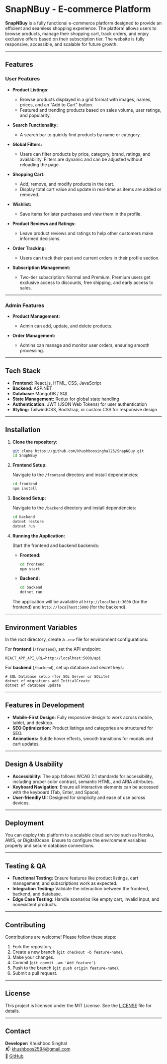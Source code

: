 
# SnapNBuy - E-commerce Platform

**SnapNBuy** is a fully functional e-commerce platform designed to provide an efficient and seamless shopping experience. The platform allows users to browse products, manage their shopping cart, track orders, and enjoy exclusive offers based on their subscription tier. The website is fully responsive, accessible, and scalable for future growth.

---

## **Features**

### **User Features**
- **Product Listings:** 
  - Browse products displayed in a grid format with images, names, prices, and an "Add to Cart" button.
  - Featured and trending products based on sales volume, user ratings, and popularity.
  
- **Search Functionality:**
  - A search bar to quickly find products by name or category.

- **Global Filters:** 
  - Users can filter products by price, category, brand, ratings, and availability. Filters are dynamic and can be adjusted without reloading the page.

- **Shopping Cart:**
  - Add, remove, and modify products in the cart.
  - Display total cart value and update in real-time as items are added or removed.

- **Wishlist:** 
  - Save items for later purchases and view them in the profile.

- **Product Reviews and Ratings:** 
  - Leave product reviews and ratings to help other customers make informed decisions.

- **Order Tracking:** 
  - Users can track their past and current orders in their profile section.

- **Subscription Management:**
  - Two-tier subscription: Normal and Premium. Premium users get exclusive access to discounts, free shipping, and early access to sales.

---

### **Admin Features**
- **Product Management:** 
  - Admin can add, update, and delete products.
  
- **Order Management:** 
  - Admins can manage and monitor user orders, ensuring smooth processing.

---

## **Tech Stack**

- **Frontend:** React.js, HTML, CSS, JavaScript
- **Backend:** ASP.NET
- **Database:** MongoDB / SQL
- **State Management:** Redux for global state handling
- **Authentication:** JWT (JSON Web Tokens) for user authentication
- **Styling:** TailwindCSS, Bootstrap, or custom CSS for responsive design

---

## **Installation**

1. **Clone the repository:**

   ```bash
   git clone https://github.com/khushboosinghal25/SnapNBuy.git
   cd SnapNBuy
   ```

2. **Frontend Setup:**

   Navigate to the `/frontend` directory and install dependencies:

   ```bash
   cd frontend
   npm install
   ```

3. **Backend Setup:**

   Navigate to the `/backend` directory and install dependencies:

   ```bash
   cd backend
   dotnet restore
   dotnet run
   ```

4. **Running the Application:**

   Start the frontend and backend backends:

   - **Frontend:** 
     ```bash
     cd frontend
     npm start
     ```

   - **Backend:**
     ```bash
     cd backend
     dotnet run
     ```

   The application will be available at `http://localhost:3000` (for the frontend) and `http://localhost:5000` (for the backend).

---

## **Environment Variables**

In the root directory, create a `.env` file for environment configurations:

For **frontend** (`/frontend`), set the API endpoint:

```
REACT_APP_API_URL=http://localhost:5000/api
```

For **backend** (`/backend`), set up database and secret keys:

```
# SQL Database setup (for SQL Server or SQLite)
dotnet ef migrations add InitialCreate
dotnet ef database update
```

---

## **Features in Development**
- **Mobile-First Design:** Fully responsive design to work across mobile, tablet, and desktop.
- **SEO Optimization:** Product listings and categories are structured for SEO.
- **Animations:** Subtle hover effects, smooth transitions for modals and cart updates.

---

## **Design & Usability**

- **Accessibility:** The app follows WCAG 2.1 standards for accessibility, including proper color contrast, semantic HTML, and ARIA attributes.
- **Keyboard Navigation:** Ensure all interactive elements can be accessed with the keyboard (Tab, Enter, and Space).
- **User-friendly UI:** Designed for simplicity and ease of use across devices.

---

## **Deployment**

You can deploy this platform to a scalable cloud service such as Heroku, AWS, or DigitalOcean. Ensure to configure the environment variables properly and secure database connections.

---

## **Testing & QA**

- **Functional Testing:** Ensure features like product listings, cart management, and subscriptions work as expected.
- **Integration Testing:** Validate the interaction between the frontend, backend, and database.
- **Edge Case Testing:** Handle scenarios like empty cart, invalid input, and nonexistent products.

---

## **Contributing**

Contributions are welcome! Please follow these steps:
1. Fork the repository.
2. Create a new branch (`git checkout -b feature-name`).
3. Make your changes.
4. Commit (`git commit -am 'Add feature'`).
5. Push to the branch (`git push origin feature-name`).
6. Submit a pull request.

---

## **License**

This project is licensed under the MIT License. See the [LICENSE](LICENSE) file for details.

---

## **Contact**

**Developer:** Khushboo Singhal  
📬 [khushboos2594@gmail.com](mailto:khushboos2594@gmail.com)  
🔗 [GitHub](https://github.com/khushboosinghal25)


